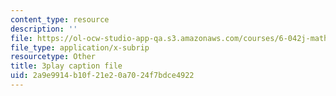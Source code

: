 ```yaml
---
content_type: resource
description: ''
file: https://ol-ocw-studio-app-qa.s3.amazonaws.com/courses/6-042j-mathematics-for-computer-science-fall-2010/2a9e9914b10f21e20a7024f7bdce4922_h9wxtqoa1jY.srt
file_type: application/x-subrip
resourcetype: Other
title: 3play caption file
uid: 2a9e9914-b10f-21e2-0a70-24f7bdce4922
---
```

